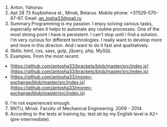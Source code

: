 1. Anton, Yahorau
2. Apt 28 73 Kuybisheva st., Minsk, Belarus. Mobile phone: +37529-570-87-67. Email: an_tosha33@mail.ru
3. Summary.Programming is my passion. I enjoy solving various tasks, especially when it helps to automate any routine processes.
One of the most strong point i have is persistent. I can't stop until i find a solution.
I'm very curious for different technologies. I really want to develop more and more in this directon. And i want to do it fast and qualitatively.
4. Skills: html, css, sass, gulp, jQuery, php, MySQL
5. Examples. From the most recent:
  - [https://github.com/antosha33/brackets/blob/master/src/index.js](https://github.com/antosha33/brackets/blob/master/src/index.js)
  - [https://github.com/antosha33/money-exchange/blob/master/src/index.js](https://github.com/antosha33/money-exchange/blob/master/src/index.js)
6. I'm not experienced enough.
7. BNTU, Minsk. Faculty of Mechanical Engineering. 2009 - 2014.
8. According to the tests at training.by, test.str.by my English level is A2+ (pre-intermediate).